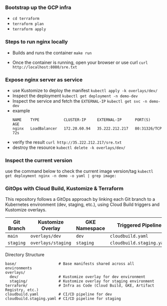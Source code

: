 ### Bootstrap up the GCP infra
- `cd terraform`
- `terraform plan`
- `terraform apply`

### Steps to run nginx locally
- Builds and runs the container
`make run`     

- Once the container is running, open your browser or use curl
`curl http://localhost:8080/sre.txt`

### Expose nginx server as service
- use Kustomize to deploy the manifest 
`kubectl apply -k overlays/dev/`
- Inspect the deployment
`kubectl get deployment -n demo-dev`
- Inspect the service and fetch the `EXTERNAL-IP`
`kubectl get svc -n demo-dev`
- example
    ```
    NAME    TYPE           CLUSTER-IP     EXTERNAL-IP      PORT(S)        AGE
    nginx   LoadBalancer   172.20.60.94   35.222.212.217   80:31326/TCP   72s
    ```
- verify the result
`curl http://35.222.212.217/sre.txt`
- destroy the resource
`kubectl delete -k overlays/dev/`

### Inspect the current version
use the command below to check the current image version/tag
`kubectl get deployment nginx -n demo -o yaml | grep image:`

### GitOps with Cloud Build, Kustomize & Terraform
This repository follows a GitOps approach by linking each Git branch to a Kubernetes environment (dev, staging, etc.), using Cloud Build triggers and Kustomize overlays.

| Git Branch | Kustomize Overlay  | GKE Namespace | Triggered Pipeline        |
| ---------- | ------------------ | ------------- | ------------------------- |
| `main`     | `overlays/dev`     | `dev`         | `cloudbuild.yaml`         |
| `staging`  | `overlays/staging` | `staging`     | `cloudbuild.staging.yaml` |

Directory Structure
```declarative
base/                   # Base manifests shared across all environments
overlays/
  dev/                  # Kustomize overlay for dev environment
  staging/              # Kustomize overlay for staging environment
terraform/              # Infra as Code (Cloud Build, GKE, Artifact Registry, etc.)
cloudbuild.yaml         # CI/CD pipeline for dev
cloudbuild.staging.yaml # CI/CD pipeline for staging
```